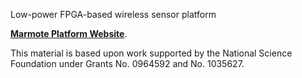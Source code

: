 Low-power FPGA-based wireless sensor platform
<p>
<b><a href='https://sites.google.com/site/marmoteplatform'>Marmote Platform Website</a></b>.<br>
<p>
This material is based upon work supported by the National Science Foundation under Grants No. 0964592 and No. 1035627.<br>
